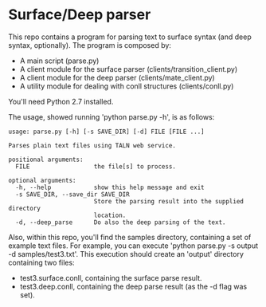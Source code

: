 # Surface/Deep parser 

This repo contains a program for parsing text to surface syntax (and deep syntax, optionally). The program is composed by:
- A main script (parse.py)
- A client module for the surface parser (clients/transition_client.py)
- A client module for the deep parser (clients/mate_client.py)
- A utility module for dealing with conll structures (clients/conll.py)

You'll need Python 2.7 installed.

The usage, showed running 'python parse.py -h', is as follows:
```
usage: parse.py [-h] [-s SAVE_DIR] [-d] FILE [FILE ...]

Parses plain text files using TALN web service.

positional arguments:
  FILE                  the file[s] to process.

optional arguments:
  -h, --help            show this help message and exit
  -s SAVE_DIR, --save_dir SAVE_DIR
                        Store the parsing result into the supplied directory
                        location.
  -d, --deep_parse      Do also the deep parsing of the text.
```

Also, within this repo, you'll find the samples directory, containing a set of example text files.
For example, you can execute 'python parse.py -s output -d samples/test3.txt'. This execution should create an 'output' directory containing two files:

- test3.surface.conll, containing the surface parse result.
- test3.deep.conll, containing the deep parse result (as the -d flag was set).



